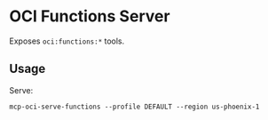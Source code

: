 # OCI Functions Server

Exposes `oci:functions:*` tools.

## Usage
Serve:
```
mcp-oci-serve-functions --profile DEFAULT --region us-phoenix-1
```
